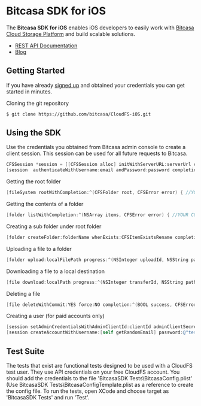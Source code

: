 # Bitcasa SDK for iOS
  
The **Bitcasa SDK for iOS** enables iOS developers to easily work with [Bitcasa Cloud Storage Platform](https://www.bitcasa.com/) and build scalable solutions.

* [REST API Documentation](https://www.bitcasa.com/cloudfs-api-docs/)
* [Blog](http://blog.bitcasa.com/) 

## Getting Started

If you have already [signed up](https://www.bitcasa.com/cloudfs/pricing) and obtained your credentials you can get started in minutes.


Cloning the git repository

  ```bash
  $ git clone https://github.com/bitcasa/CloudFS-iOS.git
  ```

## Using the SDK

Use the credentials you obtained from Bitcasa admin console to create a client session. This session can be used for all future requests to Bitcasa.

```objective-c
CFSSession *session = [[CFSSession alloc] initWithServerURL:serverUrl clientId:appId clientSecret:appSecret];
[session  authenticateWithUsername:email andPassword:password completion:^(NSString token, BOOL success, CFSError error){ //YOUR CODE }];
```

Getting the root folder

```objective-c
[fileSystem rootWithCompletion:^(CFSFolder root, CFSError error) { //YOUR CODE }];
```

Getting the contents of a folder

```objective-c
[folder listWithCompletion:^(NSArray items, CFSError error) { //YOUR CODE }];
```

Creating a sub folder under root folder

```objective-c
[folder createFolder:folderName whenExists:CFSItemExistsRename completion:^(CFSFolder newDir, CFSError error) { //YOUR CODE }];
```
Uploading a file to a folder

```objective-c
[folder upload:localFilePath progress:^(NSInteger uploadId, NSString path, int64_t completedBytes, int64_t totalBytes) { } completion:^(NSInteger uploadId, NSString path, CFSFile cfsFile, CFSError error) { //your code }];
```

Downloading a file to a local destination

```objective-c
[file download:localPath progress:^(NSInteger transferId, NSString path, int64_t completedBytes, int64_t totalBytes) { //Your code } completion:^(NSInteger transferId, NSString path, CFSFile file, CFSError error) { //you code }];
```

Deleting a file

```objective-c
[file deleteWithCommit:YES force:NO completion:^(BOOL success, CFSError *error) { //YOUR CODE }];
```

Creating a user (for paid accounts only)

```objective-c
[session setAdminCredentialsWithAdminClientId:clientId adminClientSecret:adminSecret];
[session createAccountWithUsername:[self getRandomEmail] password:@"test123" email:nil firstName:nil lastName:nil logInTocreatedUser:NO WithCompletion:^(CFSUser user, CFSError error) { //YOUR CODE }];
```

## Test Suite

The tests that exist are functional tests designed to be used with a CloudFS test user. They use API credentials on your free CloudFS account. You should add the credentials to the file 'BitcasaSDK Tests\BitcasaConfig.plist' (Use BitcasaSDK Tests\BitcasaConfigTemplate.plist as a reference to create the config file.
To run the tests, open XCode and choose target as 'BitcasaSDK Tests' and run 'Test'.



